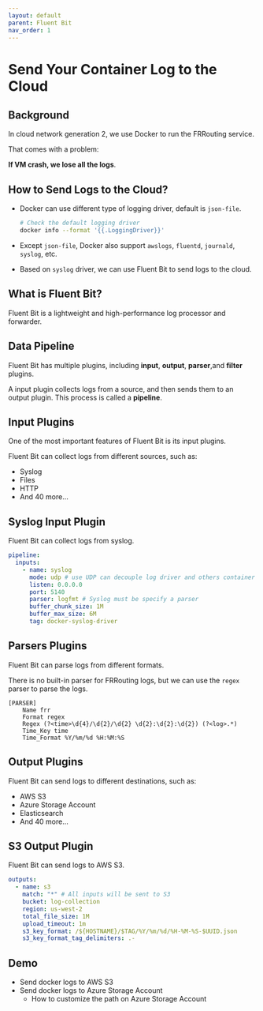 ```yaml
---
layout: default
parent: Fluent Bit
nav_order: 1
---
```


# Send Your Container Log to the Cloud

## Background

In cloud network generation 2, we use Docker to run the FRRouting service.

That comes with a problem:

**If VM crash, we lose all the logs**.

## How to Send Logs to the Cloud?

- Docker can use different type of logging driver, default is `json-file`.

  ```bash
  # Check the default logging driver
  docker info --format '{{.LoggingDriver}}'
  ```

- Except `json-file`, Docker also support `awslogs`, `fluentd`, `journald`, `syslog`, etc.

- Based on `syslog` driver, we can use Fluent Bit to send logs to the cloud.

## What is Fluent Bit?

Fluent Bit is a lightweight and high-performance log processor and forwarder.

## Data Pipeline

Fluent Bit has multiple plugins, including **input**, **output**, **parser**,and **filter** plugins.

A input plugin collects logs from a source, and then sends them to an output plugin. This process is called a **pipeline**.

## Input Plugins

One of the most important features of Fluent Bit is its input plugins.

Fluent Bit can collect logs from different sources, such as:

- Syslog
- Files
- HTTP
- And 40 more...

## Syslog Input Plugin

Fluent Bit can collect logs from syslog.

```yaml
pipeline:
  inputs:
    - name: syslog
      mode: udp # use UDP can decouple log driver and others container
      listen: 0.0.0.0
      port: 5140
      parser: logfmt # Syslog must be specify a parser
      buffer_chunk_size: 1M
      buffer_max_size: 6M
      tag: docker-syslog-driver
```

## Parsers Plugins

Fluent Bit can parse logs from different formats.

There is no built-in parser for FRRouting logs, but we can use the `regex` parser to parse the logs.

```text
[PARSER]
    Name frr
    Format regex
    Regex (?<time>\d{4}/\d{2}/\d{2} \d{2}:\d{2}:\d{2}) (?<log>.*)
    Time_Key time
    Time_Format %Y/%m/%d %H:%M:%S
```

## Output Plugins

Fluent Bit can send logs to different destinations, such as:

- AWS S3
- Azure Storage Account
- Elasticsearch
- And 40 more...

## S3 Output Plugin

Fluent Bit can send logs to AWS S3.

```yaml
outputs:
  - name: s3
    match: "*" # All inputs will be sent to S3
    bucket: log-collection
    region: us-west-2
    total_file_size: 1M
    upload_timeout: 1m
    s3_key_format: /${HOSTNAME}/$TAG/%Y/%m/%d/%H-%M-%S-$UUID.json
    s3_key_format_tag_delimiters: .-
```

## Demo

- Send docker logs to AWS S3
- Send docker logs to Azure Storage Account
  - How to customize the path on Azure Storage Account
